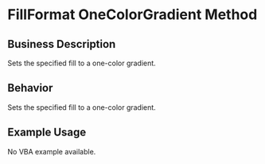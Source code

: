 # FillFormat OneColorGradient Method

## Business Description
Sets the specified fill to a one-color gradient.

## Behavior
Sets the specified fill to a one-color gradient.

## Example Usage
No VBA example available.